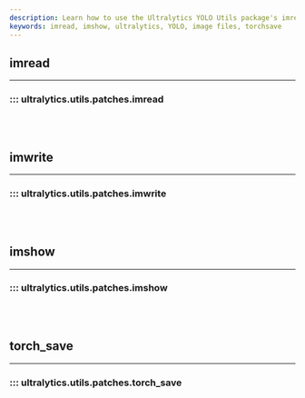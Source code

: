 ```yaml
---
description: Learn how to use the Ultralytics YOLO Utils package's imread and imshow functions. These functions are used for reading and writing image files. Try out our TorchSave feature today.
keywords: imread, imshow, ultralytics, YOLO, image files, torchsave
---
```


## imread
---
### ::: ultralytics.utils.patches.imread
<br><br>

## imwrite
---
### ::: ultralytics.utils.patches.imwrite
<br><br>

## imshow
---
### ::: ultralytics.utils.patches.imshow
<br><br>

## torch_save
---
### ::: ultralytics.utils.patches.torch_save
<br><br>
